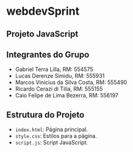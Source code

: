 # webdevSprint
## Projeto JavaScript

## Integrantes do Grupo

- Gabriel Terra Lilla, RM: 554575
- Lucas Derenze Simidu, RM: 555931
- Marcos Vinicius da Silva Costa, RM: 555490
- Ricardo Cerazi di Tilia, RM: 555155
- Caio Felipe de Lima Bezerra, RM: 556197

## Estrutura do Projeto

- `index.html`: Página principal.
- `style.css`: Estilos para a página.
- `script.js`: Script JavaScript.
